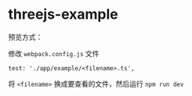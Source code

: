 # threejs-example

预览方式：

修改 `webpack.config.js` 文件

```
test: './app/example/<filename>.ts',
```

将 `<filename>` 换成要查看的文件，然后运行 `npm run dev`
